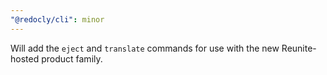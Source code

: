 ```yaml
---
"@redocly/cli": minor
---
```


Will add the `eject` and `translate` commands for use with the new Reunite-hosted product family.
